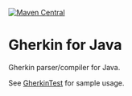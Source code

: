 [![Maven Central](https://img.shields.io/maven-central/v/io.cucumber/gherkin.svg?label=Maven%20Central)](https://search.maven.org/search?q=g:%22io.cucumber%22%20AND%20a:%22gherkin%22)

# Gherkin for Java

Gherkin parser/compiler for Java.

See [GherkinTest](src/test/java/io/cucumber/gherkin/GherkinTest.java) for sample usage.